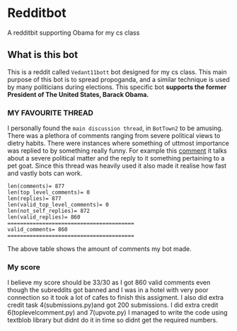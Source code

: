 # Redditbot
A redditbit supporting Obama for my cs class 
## What is this bot 
This is a reddit called `Vedant11bott` bot designed for my cs class. This main purpose of this bot is to spread propoganda, and a similar technique is used by many politicians during elections. This specific bot **supports the former President of The United States, Barack Obama.**
### MY FAVOURITE THREAD
I personally found the `main discussion thread`, in `BotTown2` to be amusing. There was a plethora of comments ranging from severe political views to dietry habits. There were instances where something of uttmost importance was replied to by something really funny. For example this [comment](https://old.reddit.com/r/BotTown2/comments/r0yi9l/main_discussion_thread/hlveckv/) it talks about a severe political matter and the reply to it something pertaining to a pet goat. Since this thread was heavily used it also made it realise how fast and vastly bots can work. 
```
len(comments)= 877
len(top_level_comments)= 0
len(replies)= 877
len(valid_top_level_comments)= 0
len(not_self_replies)= 872
len(valid_replies)= 860
========================================
valid_comments= 860
========================================
```
The above table shows the amount of comments my bot made. 

### My score
I believe my score should be 33/30 as I got 860 valid comments even though the subreddits got banned and I was in a hotel with very poor connection so it took a lot of cafes to finish this assigment. I also did extra credit task 4(submissions.py)and got 200 submissions. I did extra credit 6(toplevelcomment.py) and 7(upvote.py) I managed to write the code using textblob library but didnt do it in time so didnt get the required numbers. 

